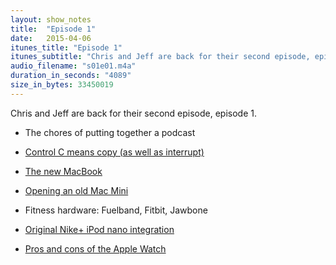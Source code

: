 ```yaml
---
layout: show_notes
title:  "Episode 1"
date:   2015-04-06
itunes_title: "Episode 1"
itunes_subtitle: "Chris and Jeff are back for their second episode, episode 1. They discuss getting out the first episode, "
audio_filename: "s01e01.m4a"
duration_in_seconds: "4089"
size_in_bytes: 33450019
---
```


Chris and Jeff are back for their second episode, episode 1.

* The chores of putting together a podcast

* [Control C means copy (as well as interrupt) ](http://en.wikipedia.org/wiki/Control-C)

* [The new MacBook](http://www.apple.com/macbook/)

* [Opening an old Mac Mini](https://www.ifixit.com/Guide/Mac+mini+Model+A1176+RAM+Replacement/1110)

* Fitness hardware: Fuelband, Fitbit, Jawbone

* [Original Nike+ iPod nano integration](http://en.wikipedia.org/wiki/Nike%2B)

* [Pros and cons of the Apple Watch](http://www.apple.com/watch/)